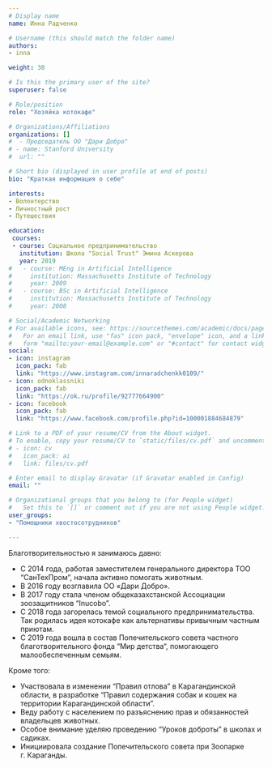 ```yaml
---
# Display name
name: Инна Радченко

# Username (this should match the folder name)
authors:
- inna

weight: 30

# Is this the primary user of the site?
superuser: false

# Role/position
role: "Хозяйка котокафе"

# Organizations/Affiliations
organizations: []
#  - Председатель ОО "Дари Добро"
# - name: Stanford University
#  url: ""

# Short bio (displayed in user profile at end of posts)
bio: "Краткая информация о себе"

interests:
- Волонтерство
- Личностный рост
- Путешествия

education:
 courses:
 - course: Социальное предпринимательство
   institution: Школа "Social Trust" Эмина Аскерова
   year: 2019
#   - course: MEng in Artificial Intelligence
#     institution: Massachusetts Institute of Technology
#     year: 2009
#   - course: BSc in Artificial Intelligence
#     institution: Massachusetts Institute of Technology
#     year: 2008

# Social/Academic Networking
# For available icons, see: https://sourcethemes.com/academic/docs/page-builder/#icons
#   For an email link, use "fas" icon pack, "envelope" icon, and a link in the
#   form "mailto:your-email@example.com" or "#contact" for contact widget.
social:
- icon: instagram
  icon_pack: fab
  link: "https://www.instagram.com/innaradchenkk0109/"
- icon: odnoklassniki
  icon_pack: fab
  link: "https://ok.ru/profile/92777664900"
- icon: facebook
  icon_pack: fab
  link: "https://www.facebook.com/profile.php?id=100001884684879"

# Link to a PDF of your resume/CV from the About widget.
# To enable, copy your resume/CV to `static/files/cv.pdf` and uncomment the lines below.
# - icon: cv
#   icon_pack: ai
#   link: files/cv.pdf

# Enter email to display Gravatar (if Gravatar enabled in Config)
email: ""

# Organizational groups that you belong to (for People widget)
#   Set this to `[]` or comment out if you are not using People widget.
user_groups:
- "Помощники хвостосотрудников"

---
```


Благотворительностью я занимаюсь давно:

- C 2014 года, работая заместителем генерального директора ТОО “СанТехПром”, начала активно помогать животным.
- В 2016 году возглавила ОО &laquo;Дари Добро&raquo;.
- В 2017 году стала членом общеказахстанской Ассоциации зоозащитников “Inucobo”.
- С 2018 года загорелась темой социального предпринимательства. Так родилась идея котокафе как альтернативы привычным частным приютам.  
- С 2019 года вошла в состав Попечительского совета частного благотворительного фонда “Мир детства“, помогающего малообеспеченным семьям.

Кроме того:

- Участвовала в изменении “Правил отлова” в Карагандинской области, в разработке “Правил содержания собак и кошек на территории Карагандинской области”.
- Веду работу с населением по разъяснению прав и обязанностей владельцев животных.
- Особое внимание уделяю проведению “Уроков доброты” в школах и садиках.
- Инициировала создание Попечительского совета при Зоопарке г.&nbsp;Караганды.
